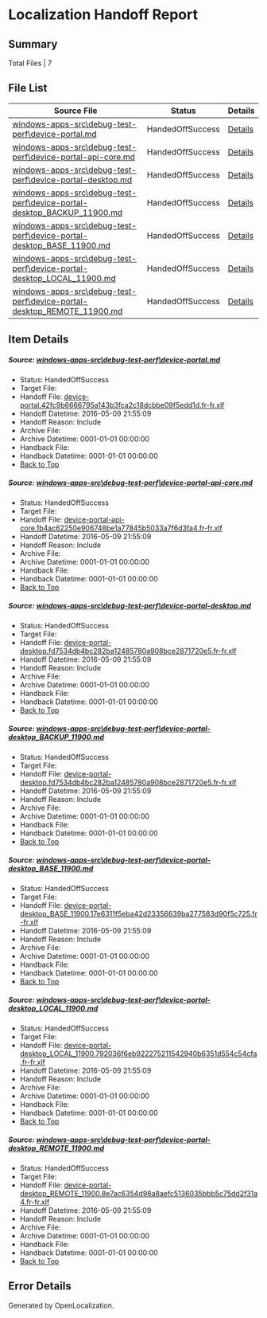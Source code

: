 # <a name='report-top'></a> Localization Handoff Report

## Summary
 Total Files | 7

## File List
 Source File | Status | Details 
 ----------- | ------ | ------- 
 [windows-apps-src\debug-test-perf\device-portal.md](https://github.com/Microsoft/windows-apps/blob/f3584a95d148c6c1bfb473cd98a068392aad79e9/windows-apps-src/debug-test-perf/device-portal.md) | HandedOffSuccess | [Details](#ec3c972fb4c2f7e8f9317ac0031039786515a9401920)
 [windows-apps-src\debug-test-perf\device-portal-api-core.md](https://github.com/Microsoft/windows-apps/blob/f3584a95d148c6c1bfb473cd98a068392aad79e9/windows-apps-src/debug-test-perf/device-portal-api-core.md) | HandedOffSuccess | [Details](#ac7fec36584292fdc3a549057e97d03d01748c6d1910)
 [windows-apps-src\debug-test-perf\device-portal-desktop.md](https://github.com/Microsoft/windows-apps/blob/99da0b81412e9e62497c7e23b237416b51ac29f2/windows-apps-src/debug-test-perf/device-portal-desktop.md) | HandedOffSuccess | [Details](#6aed8aa1f396d3a031feda0fa7650cb1b01ec25b1912)
 [windows-apps-src\debug-test-perf\device-portal-desktop_BACKUP_11900.md](https://github.com/Microsoft/windows-apps/blob/03cff4bec52206e90a6dc32a360a32bc53857ab3/windows-apps-src/debug-test-perf/device-portal-desktop_BACKUP_11900.md) | HandedOffSuccess | [Details](#6aed8aa1f396d3a031feda0fa7650cb1b01ec25b1913)
 [windows-apps-src\debug-test-perf\device-portal-desktop_BASE_11900.md](https://github.com/Microsoft/windows-apps/blob/99da0b81412e9e62497c7e23b237416b51ac29f2/windows-apps-src/debug-test-perf/device-portal-desktop_BASE_11900.md) | HandedOffSuccess | [Details](#08f7e5060f85f2130ef80d3f500182bd1407581c1914)
 [windows-apps-src\debug-test-perf\device-portal-desktop_LOCAL_11900.md](https://github.com/Microsoft/windows-apps/blob/99da0b81412e9e62497c7e23b237416b51ac29f2/windows-apps-src/debug-test-perf/device-portal-desktop_LOCAL_11900.md) | HandedOffSuccess | [Details](#9021ca85f188d8f41fd297a873915709c9b2708c1915)
 [windows-apps-src\debug-test-perf\device-portal-desktop_REMOTE_11900.md](https://github.com/Microsoft/windows-apps/blob/99da0b81412e9e62497c7e23b237416b51ac29f2/windows-apps-src/debug-test-perf/device-portal-desktop_REMOTE_11900.md) | HandedOffSuccess | [Details](#f5fb0d2d70a50aa3b993b0dab56ce60e7e5b27111916)

## Item Details
##### <a name='ec3c972fb4c2f7e8f9317ac0031039786515a9401920'></a> Source: [windows-apps-src\debug-test-perf\device-portal.md](https://github.com/Microsoft/windows-apps/blob/f3584a95d148c6c1bfb473cd98a068392aad79e9/windows-apps-src/debug-test-perf/device-portal.md)
* Status: HandedOffSuccess
* Target File: 
* Handoff File: [device-portal.42fc9b6666795a143b3fca2c18dcbbe09f5edd1d.fr-fr.xlf](https://github.com/Microsoft/WDG.handoff/blob/8d07e936b8037072fe05e884d303111dbf2015d0/ol-handoff/Microsoft/windows-apps.fr-fr/master/device-portal.42fc9b6666795a143b3fca2c18dcbbe09f5edd1d.fr-fr.xlf)
* Handoff Datetime: 2016-05-09 21:55:09
* Handoff Reason: Include
* Archive File: 
* Archive Datetime: 0001-01-01 00:00:00
* Handback File: 
* Handback Datetime: 0001-01-01 00:00:00
* [Back to Top](#report-top)

##### <a name='ac7fec36584292fdc3a549057e97d03d01748c6d1910'></a> Source: [windows-apps-src\debug-test-perf\device-portal-api-core.md](https://github.com/Microsoft/windows-apps/blob/f3584a95d148c6c1bfb473cd98a068392aad79e9/windows-apps-src/debug-test-perf/device-portal-api-core.md)
* Status: HandedOffSuccess
* Target File: 
* Handoff File: [device-portal-api-core.1b4ac62250e906748be1a77845b5033a7f6d3fa4.fr-fr.xlf](https://github.com/Microsoft/WDG.handoff/blob/8d07e936b8037072fe05e884d303111dbf2015d0/ol-handoff/Microsoft/windows-apps.fr-fr/master/device-portal-api-core.1b4ac62250e906748be1a77845b5033a7f6d3fa4.fr-fr.xlf)
* Handoff Datetime: 2016-05-09 21:55:09
* Handoff Reason: Include
* Archive File: 
* Archive Datetime: 0001-01-01 00:00:00
* Handback File: 
* Handback Datetime: 0001-01-01 00:00:00
* [Back to Top](#report-top)

##### <a name='6aed8aa1f396d3a031feda0fa7650cb1b01ec25b1912'></a> Source: [windows-apps-src\debug-test-perf\device-portal-desktop.md](https://github.com/Microsoft/windows-apps/blob/99da0b81412e9e62497c7e23b237416b51ac29f2/windows-apps-src/debug-test-perf/device-portal-desktop.md)
* Status: HandedOffSuccess
* Target File: 
* Handoff File: [device-portal-desktop.fd7534db4bc282ba12485780a908bce2871720e5.fr-fr.xlf](https://github.com/Microsoft/WDG.handoff/blob/8d07e936b8037072fe05e884d303111dbf2015d0/ol-handoff/Microsoft/windows-apps.fr-fr/master/device-portal-desktop.fd7534db4bc282ba12485780a908bce2871720e5.fr-fr.xlf)
* Handoff Datetime: 2016-05-09 21:55:09
* Handoff Reason: Include
* Archive File: 
* Archive Datetime: 0001-01-01 00:00:00
* Handback File: 
* Handback Datetime: 0001-01-01 00:00:00
* [Back to Top](#report-top)

##### <a name='6aed8aa1f396d3a031feda0fa7650cb1b01ec25b1913'></a> Source: [windows-apps-src\debug-test-perf\device-portal-desktop_BACKUP_11900.md](https://github.com/Microsoft/windows-apps/blob/03cff4bec52206e90a6dc32a360a32bc53857ab3/windows-apps-src/debug-test-perf/device-portal-desktop_BACKUP_11900.md)
* Status: HandedOffSuccess
* Target File: 
* Handoff File: [device-portal-desktop.fd7534db4bc282ba12485780a908bce2871720e5.fr-fr.xlf](https://github.com/Microsoft/WDG.handoff/blob/8d07e936b8037072fe05e884d303111dbf2015d0/ol-handoff/Microsoft/windows-apps.fr-fr/master/device-portal-desktop.fd7534db4bc282ba12485780a908bce2871720e5.fr-fr.xlf)
* Handoff Datetime: 2016-05-09 21:55:09
* Handoff Reason: Include
* Archive File: 
* Archive Datetime: 0001-01-01 00:00:00
* Handback File: 
* Handback Datetime: 0001-01-01 00:00:00
* [Back to Top](#report-top)

##### <a name='08f7e5060f85f2130ef80d3f500182bd1407581c1914'></a> Source: [windows-apps-src\debug-test-perf\device-portal-desktop_BASE_11900.md](https://github.com/Microsoft/windows-apps/blob/99da0b81412e9e62497c7e23b237416b51ac29f2/windows-apps-src/debug-test-perf/device-portal-desktop_BASE_11900.md)
* Status: HandedOffSuccess
* Target File: 
* Handoff File: [device-portal-desktop_BASE_11900.17e6311f5eba42d23356639ba277583d90f5c725.fr-fr.xlf](https://github.com/Microsoft/WDG.handoff/blob/8d07e936b8037072fe05e884d303111dbf2015d0/ol-handoff/Microsoft/windows-apps.fr-fr/master/device-portal-desktop_BASE_11900.17e6311f5eba42d23356639ba277583d90f5c725.fr-fr.xlf)
* Handoff Datetime: 2016-05-09 21:55:09
* Handoff Reason: Include
* Archive File: 
* Archive Datetime: 0001-01-01 00:00:00
* Handback File: 
* Handback Datetime: 0001-01-01 00:00:00
* [Back to Top](#report-top)

##### <a name='9021ca85f188d8f41fd297a873915709c9b2708c1915'></a> Source: [windows-apps-src\debug-test-perf\device-portal-desktop_LOCAL_11900.md](https://github.com/Microsoft/windows-apps/blob/99da0b81412e9e62497c7e23b237416b51ac29f2/windows-apps-src/debug-test-perf/device-portal-desktop_LOCAL_11900.md)
* Status: HandedOffSuccess
* Target File: 
* Handoff File: [device-portal-desktop_LOCAL_11900.792036f6eb922275211542940b6351d554c54cfa.fr-fr.xlf](https://github.com/Microsoft/WDG.handoff/blob/8d07e936b8037072fe05e884d303111dbf2015d0/ol-handoff/Microsoft/windows-apps.fr-fr/master/device-portal-desktop_LOCAL_11900.792036f6eb922275211542940b6351d554c54cfa.fr-fr.xlf)
* Handoff Datetime: 2016-05-09 21:55:09
* Handoff Reason: Include
* Archive File: 
* Archive Datetime: 0001-01-01 00:00:00
* Handback File: 
* Handback Datetime: 0001-01-01 00:00:00
* [Back to Top](#report-top)

##### <a name='f5fb0d2d70a50aa3b993b0dab56ce60e7e5b27111916'></a> Source: [windows-apps-src\debug-test-perf\device-portal-desktop_REMOTE_11900.md](https://github.com/Microsoft/windows-apps/blob/99da0b81412e9e62497c7e23b237416b51ac29f2/windows-apps-src/debug-test-perf/device-portal-desktop_REMOTE_11900.md)
* Status: HandedOffSuccess
* Target File: 
* Handoff File: [device-portal-desktop_REMOTE_11900.8e7ac6354d98a8aefc5136035bbb5c75dd2f31a4.fr-fr.xlf](https://github.com/Microsoft/WDG.handoff/blob/8d07e936b8037072fe05e884d303111dbf2015d0/ol-handoff/Microsoft/windows-apps.fr-fr/master/device-portal-desktop_REMOTE_11900.8e7ac6354d98a8aefc5136035bbb5c75dd2f31a4.fr-fr.xlf)
* Handoff Datetime: 2016-05-09 21:55:09
* Handoff Reason: Include
* Archive File: 
* Archive Datetime: 0001-01-01 00:00:00
* Handback File: 
* Handback Datetime: 0001-01-01 00:00:00
* [Back to Top](#report-top)


## Error Details

Generated by OpenLocalization.
